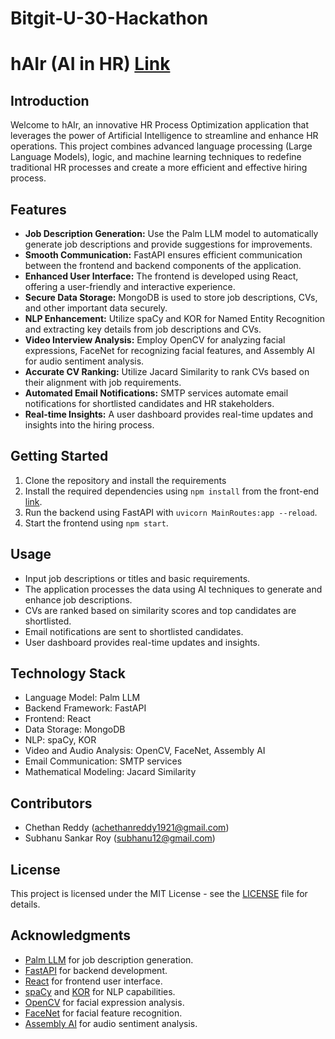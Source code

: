 # Bitgit-U-30-Hackathon
# hAIr (AI in HR) [Link](https://hair-bitget.netlify.app/)

## Introduction
Welcome to hAIr, an innovative HR Process Optimization application that leverages the power of Artificial Intelligence to streamline and enhance HR operations. This project combines advanced language processing (Large Language Models), logic, and machine learning techniques to redefine traditional HR processes and create a more efficient and effective hiring process.

## Features
- **Job Description Generation:** Use the Palm LLM model to automatically generate job descriptions and provide suggestions for improvements.
- **Smooth Communication:** FastAPI ensures efficient communication between the frontend and backend components of the application.
- **Enhanced User Interface:** The frontend is developed using React, offering a user-friendly and interactive experience.
- **Secure Data Storage:** MongoDB is used to store job descriptions, CVs, and other important data securely.
- **NLP Enhancement:** Utilize spaCy and KOR for Named Entity Recognition and extracting key details from job descriptions and CVs.
- **Video Interview Analysis:** Employ OpenCV for analyzing facial expressions, FaceNet for recognizing facial features, and Assembly AI for audio sentiment analysis.
- **Accurate CV Ranking:** Utilize Jacard Similarity to rank CVs based on their alignment with job requirements.
- **Automated Email Notifications:** SMTP services automate email notifications for shortlisted candidates and HR stakeholders.
- **Real-time Insights:** A user dashboard provides real-time updates and insights into the hiring process.

## Getting Started
1. Clone the repository and install the requirements
2. Install the required dependencies using `npm install` from the front-end [link](https://github.com/SubhanuSRoy/hair-bitget).
3. Run the backend using FastAPI with `uvicorn MainRoutes:app --reload`.
4. Start the frontend using `npm start`.

## Usage
- Input job descriptions or titles and basic requirements.
- The application processes the data using AI techniques to generate and enhance job descriptions.
- CVs are ranked based on similarity scores and top candidates are shortlisted.
- Email notifications are sent to shortlisted candidates.
- User dashboard provides real-time updates and insights.

## Technology Stack
- Language Model: Palm LLM
- Backend Framework: FastAPI
- Frontend: React
- Data Storage: MongoDB
- NLP: spaCy, KOR
- Video and Audio Analysis: OpenCV, FaceNet, Assembly AI
- Email Communication: SMTP services
- Mathematical Modeling: Jacard Similarity

## Contributors
- Chethan Reddy (achethanreddy1921@gmail.com)
- Subhanu Sankar Roy (subhanu12@gmail.com)

## License
This project is licensed under the MIT License - see the [LICENSE](LICENSE) file for details.

## Acknowledgments
- [Palm LLM](link-to-palm-llm) for job description generation.
- [FastAPI](link-to-fastapi) for backend development.
- [React](link-to-react) for frontend user interface.
- [spaCy](link-to-spacy) and [KOR](link-to-kor) for NLP capabilities.
- [OpenCV](link-to-opencv) for facial expression analysis.
- [FaceNet](link-to-facenet) for facial feature recognition.
- [Assembly AI](link-to-assembly-ai) for audio sentiment analysis.
